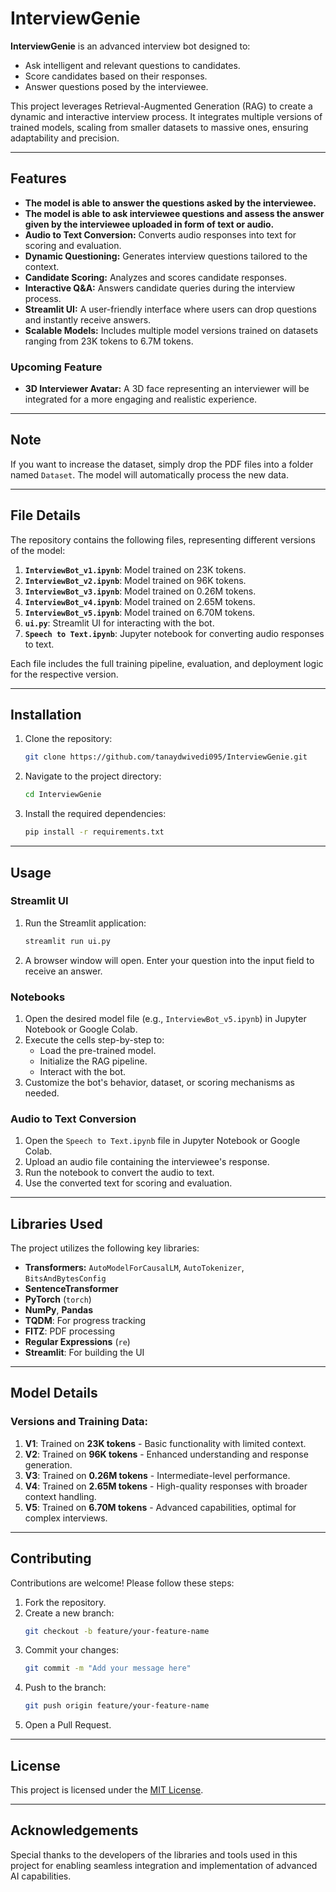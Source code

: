 # InterviewGenie

**InterviewGenie** is an advanced interview bot designed to:

- Ask intelligent and relevant questions to candidates.
- Score candidates based on their responses.
- Answer questions posed by the interviewee.

This project leverages Retrieval-Augmented Generation (RAG) to create a dynamic and interactive interview process. It integrates multiple versions of trained models, scaling from smaller datasets to massive ones, ensuring adaptability and precision.

---

## Features

- **The model is able to answer the questions asked by the interviewee.**
- **The model is able to ask interviewee questions and assess the answer given by the interviewee uploaded in form of text or audio.**
- **Audio to Text Conversion:** Converts audio responses into text for scoring and evaluation.
- **Dynamic Questioning:** Generates interview questions tailored to the context.
- **Candidate Scoring:** Analyzes and scores candidate responses.
- **Interactive Q&A:** Answers candidate queries during the interview process.
- **Streamlit UI:** A user-friendly interface where users can drop questions and instantly receive answers.
- **Scalable Models:** Includes multiple model versions trained on datasets ranging from 23K tokens to 6.7M tokens.

### Upcoming Feature

- **3D Interviewer Avatar:** A 3D face representing an interviewer will be integrated for a more engaging and realistic experience.

---

## Note

If you want to increase the dataset, simply drop the PDF files into a folder named `Dataset`. The model will automatically process the new data.

---

## File Details

The repository contains the following files, representing different versions of the model:

1. **`InterviewBot_v1.ipynb`**: Model trained on 23K tokens.
2. **`InterviewBot_v2.ipynb`**: Model trained on 96K tokens.
3. **`InterviewBot_v3.ipynb`**: Model trained on 0.26M tokens.
4. **`InterviewBot_v4.ipynb`**: Model trained on 2.65M tokens.
5. **`InterviewBot_v5.ipynb`**: Model trained on 6.70M tokens.
6. **`ui.py`**: Streamlit UI for interacting with the bot.
7. **`Speech to Text.ipynb`**: Jupyter notebook for converting audio responses to text.

Each file includes the full training pipeline, evaluation, and deployment logic for the respective version.

---

## Installation

1. Clone the repository:
   ```bash
   git clone https://github.com/tanaydwivedi095/InterviewGenie.git
   ```
2. Navigate to the project directory:
   ```bash
   cd InterviewGenie
   ```
3. Install the required dependencies:
   ```bash
   pip install -r requirements.txt
   ```

---

## Usage

### Streamlit UI

1. Run the Streamlit application:
   ```bash
   streamlit run ui.py
   ```
2. A browser window will open. Enter your question into the input field to receive an answer.

### Notebooks

1. Open the desired model file (e.g., `InterviewBot_v5.ipynb`) in Jupyter Notebook or Google Colab.
2. Execute the cells step-by-step to:
   - Load the pre-trained model.
   - Initialize the RAG pipeline.
   - Interact with the bot.
3. Customize the bot's behavior, dataset, or scoring mechanisms as needed.

### Audio to Text Conversion

1. Open the `Speech to Text.ipynb` file in Jupyter Notebook or Google Colab.
2. Upload an audio file containing the interviewee's response.
3. Run the notebook to convert the audio to text.
4. Use the converted text for scoring and evaluation.

---

## Libraries Used

The project utilizes the following key libraries:

- **Transformers:** `AutoModelForCausalLM`, `AutoTokenizer`, `BitsAndBytesConfig`
- **SentenceTransformer**
- **PyTorch** (`torch`)
- **NumPy**, **Pandas**
- **TQDM**: For progress tracking
- **FITZ**: PDF processing
- **Regular Expressions** (`re`)
- **Streamlit**: For building the UI

---

## Model Details

### Versions and Training Data:

1. **V1**: Trained on **23K tokens** - Basic functionality with limited context.
2. **V2**: Trained on **96K tokens** - Enhanced understanding and response generation.
3. **V3**: Trained on **0.26M tokens** - Intermediate-level performance.
4. **V4**: Trained on **2.65M tokens** - High-quality responses with broader context handling.
5. **V5**: Trained on **6.70M tokens** - Advanced capabilities, optimal for complex interviews.

---

## Contributing

Contributions are welcome! Please follow these steps:

1. Fork the repository.
2. Create a new branch:
   ```bash
   git checkout -b feature/your-feature-name
   ```
3. Commit your changes:
   ```bash
   git commit -m "Add your message here"
   ```
4. Push to the branch:
   ```bash
   git push origin feature/your-feature-name
   ```
5. Open a Pull Request.

---

## License

This project is licensed under the [MIT License](LICENSE).

---

## Acknowledgements

Special thanks to the developers of the libraries and tools used in this project for enabling seamless integration and implementation of advanced AI capabilities.

